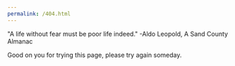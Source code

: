 ```yaml
---
permalink: /404.html
---
```


"A life without fear must be poor life indeed."  -Aldo Leopold, A Sand County Almanac

Good on you for trying this page, please try again someday.
